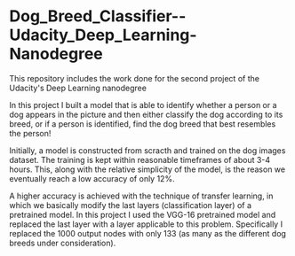 # Dog_Breed_Classifier--Udacity_Deep_Learning-Nanodegree
This repository includes the work done for the second project of the Udacity's Deep Learning nanodegree

In this project I built a model that is able to identify whether a person or a dog appears in the picture and then either classify the dog according to its breed, or if a person is identified, find the dog breed that best resembles the person!

Initially, a model is constructed from scracth and trained on the dog images dataset. The training is kept within reasonable timeframes of about 3-4 hours. This, along with the relative simplicity of the model, is the reason we eventually reach a low accuracy of only 12%.

A higher accuracy is achieved with the technique of transfer learning, in which we basically modify the last layers (classification layer) of a pretrained model. In this project I used the VGG-16 pretrained model and replaced the last layer with a layer applicable to this problem. Specifically I replaced the 1000 output nodes with only 133 (as many as the different dog breeds under consideration).
